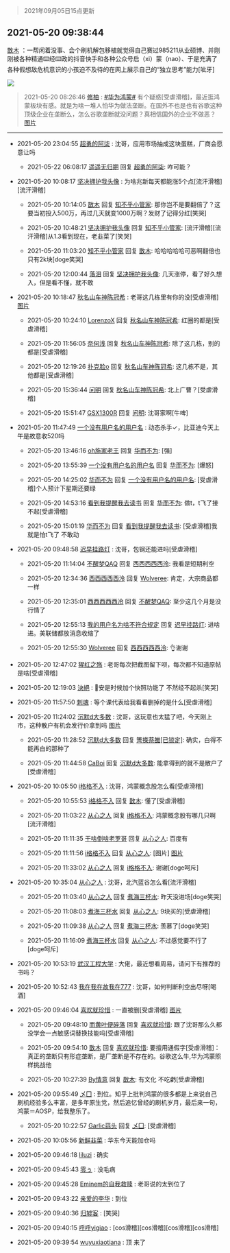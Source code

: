 > 2021年09月05日15点更新
<link rel="stylesheet" href="https://cdn.jsdelivr.net/gh/taotie6/sampleJSON@main/css/photo_show.css">


 ## 2021-05-20 09:38:44 

 [㪚木](https://www.coolapk.com/feed/27093604?shareKey=NTRkNmI0NjQ5YWZiNjEzMTc3Zjk~) ：一帮闲着没事、会个刷机解包移植就觉得自己赛过985211从业硕博、并刚刚被各种精通⌨️经⌨️政的抖音快手和各种公众号启（xi）蒙（nao）、于是充满了各种假想敌危机意识的小孩迫不及待的在网上展示自己的“独立思考”能力[呲牙] 

<div class="album">
<img class="img-item" src="http://image.coolapk.com/feed/2019/0507/23/1081091_4586_1095@230x167.gif" />
</div>

> 2021-05-20 08:26:46 
> [修柚](https://www.coolapk.com/feed/27092459?shareKey=YTUwZmIyNTAyMTA1NjEzMTc3Zjk~) : <a class="feed-link-tag" href="/t/华为鸿蒙?type=0">#华为鸿蒙#</a> 有个疑惑[受虐滑稽]，最近逛鸿蒙板块有感。就是为啥一堆人怕华为做法垄断。在国外不也是也有谷歌这种顶级企业在垄断么，怎么谷歌垄断就没问题？真相信国外的企业不做恶？ 
[图片]()

 ------- 

- 2021-05-20 23:04:55 [超勇的阿柒](uid=3809877) : 沈哥，应用市场抽成这块蛋糕，厂商会愿意让吗 

    - 2021-05-22 06:08:17 [遥遥无归期](uid=3200760) 回复 [超勇的阿柒](uid=3809877): 咋可能？ 

- 2021-05-20 10:08:17 [坚决拥护我头像](uid=1738203) : 为啥兆新每天都能涨5个点[流汗滑稽][流汗滑稽] 

    - 2021-05-20 10:14:05 [㪚木](uid=1081091) 回复 [知不乎小管家](uid=713417): 那你岂不是要翻倍了？这要当初投入500万，再过几天就变1000万啊？发财了记得分红[笑哭] 

    - 2021-05-20 10:48:21 [坚决拥护我头像](uid=1738203) 回复 [知不乎小管家](uid=713417): [流汗滑稽][流汗滑稽]从1.3看到现在，老韭菜了[笑哭] 

    - 2021-05-20 11:03:20 [知不乎小管家](uid=713417) 回复 [㪚木](uid=1081091): 哈哈哈哈哈可恶啊翻倍也只有2k块[doge笑哭] 

    - 2021-05-20 12:00:44 [落泪](uid=853402) 回复 [坚决拥护我头像](uid=1738203): 几天涨停，看了好久想入，但是看不懂，就不敢 

- 2021-05-20 10:18:47 [秋名山车神陈冠希](uid=1223020) : 老哥这几栋里有你的没[受虐滑稽] [图片](http://image.coolapk.com/feed/2021/0520/10/1223020_f4340dba_7124_0217@960x720.jpeg)

    - 2021-05-20 10:24:10 [LorenzoX](uid=645650) 回复 [秋名山车神陈冠希](uid=1223020): 红圈的都是[受虐滑稽] 

    - 2021-05-20 11:56:05 [奈何浅](uid=1884562) 回复 [秋名山车神陈冠希](uid=1223020): 除了这几栋，别的都是[受虐滑稽] 

    - 2021-05-20 12:19:26 [扑克脸o](uid=688494) 回复 [秋名山车神陈冠希](uid=1223020): 这几栋不是，其他都是[受虐滑稽] 

    - 2021-05-20 15:36:44 [问明](uid=2554027) 回复 [秋名山车神陈冠希](uid=1223020): 北上广曹？[受虐滑稽] 

    - 2021-05-20 15:51:47 [GSX1300R](uid=2881715) 回复 [问明](uid=2554027): 沈哥家啊[牛啤] 

- 2021-05-20 11:47:49 [一个没有用户名的用户名](uid=1314924) : 动态杀手✓，比亚迪今天上午是故意收520吗 

    - 2021-05-20 13:46:16 [oh施家老王](uid=1796584) 回复 [华而不为](uid=1212555): [强] 

    - 2021-05-20 13:55:39 [一个没有用户名的用户名](uid=1314924) 回复 [华而不为](uid=1212555): [爆怒] 

    - 2021-05-20 14:25:02 [华而不为](uid=1212555) 回复 [一个没有用户名的用户名](uid=1314924): [受虐滑稽]个人预计下星期还要绿 

    - 2021-05-20 14:53:16 [看到我提醒我去读书](uid=2577914) 回复 [华而不为](uid=1212555): 做t，t飞了接不起[受虐滑稽] 

    - 2021-05-20 15:01:19 [华而不为](uid=1212555) 回复 [看到我提醒我去读书](uid=2577914): [受虐滑稽]我就是怕t飞了  不敢动 

- 2021-05-20 09:48:58 [迟早挂路灯](uid=874366) : 沈哥，包钢还能进吗[受虐滑稽] 

    - 2021-05-20 11:14:04 [不醒梦QAQ](uid=1853571) 回复 [西西西西西泠](uid=3009916): 我看是短期利空 

    - 2021-05-20 12:34:36 [西西西西西泠](uid=3009916) 回复 [Wolveree](uid=3291395): 肯定，大宗商品都一样 

    - 2021-05-20 12:35:01 [西西西西西泠](uid=3009916) 回复 [不醒梦QAQ](uid=1853571): 至少这几个月是没行情了 

    - 2021-05-20 12:55:13 [我的用户名为啥不符合规定](uid=1114002) 回复 [迟早挂路灯](uid=874366): 进啥进。美联储都放消息收缩了 

    - 2021-05-20 12:55:30 [Wolveree](uid=3291395) 回复 [西西西西西泠](uid=3009916): 👌谢谢 

- 2021-05-20 12:47:02 [猩红之殇](uid=803648) : 老哥每次把截图留下呗，每次都不知道原帖是啥[受虐滑稽] 

- 2021-05-20 12:19:03 [決絕](uid=2288436) : 🐔安是时候加个快照功能了
不然经不起杀[笑哭] 

- 2021-05-20 11:57:50 [刺魂](uid=1662383) : 等个课代表给我看看删掉的是什么[受虐滑稽] 

- 2021-05-20 11:24:02 [沉默d大多数](uid=3441191) : 沈哥，这玩意也太猛了吧，今天刚上市，这种散户有机会发行价拿到吗 [图片](http://image.coolapk.com/feed/2021/0520/11/3441191_7087da64_1041_2947@1080x2248.jpeg)

    - 2021-05-20 11:28:52 [沉默d大多数](uid=3441191) 回复 [箐搽萘雒[已锁定]](uid=2922548): 确实，白得不能再白的那种了 

    - 2021-05-20 11:44:58 [CaBoi](uid=3746166) 回复 [沉默d大多数](uid=3441191): 能拿得到的就不是散户了[受虐滑稽] 

- 2021-05-20 10:05:50 [i格格不入](uid=779420) : 沈哥，鸿蒙概念股怎么看[受虐滑稽] 

    - 2021-05-20 10:55:53 [i格格不入](uid=779420) 回复 [㪚木](uid=1081091): 懂了[受虐滑稽] 

    - 2021-05-20 11:03:22 [从心之人](uid=3359478) 回复 [i格格不入](uid=779420): 鸿蒙概念股有哪几只啊[流汗滑稽] 

    - 2021-05-20 11:11:35 [干啥倒啥老罗哥](uid=2936994) 回复 [从心之人](uid=3359478): 百度有 

    - 2021-05-20 11:11:56 [i格格不入](uid=779420) 回复 [从心之人](uid=3359478): [图片] [图片](http://image.coolapk.com/feed/2021/0520/11/779420_a79150af_0315_4176@1080x6951.jpeg)

    - 2021-05-20 11:33:02 [从心之人](uid=3359478) 回复 [i格格不入](uid=779420): 谢谢[doge呵斥] 

- 2021-05-20 10:35:04 [从心之人](uid=3359478) : 沈哥，北汽蓝谷怎么看[流汗滑稽] 

    - 2021-05-20 11:03:40 [从心之人](uid=3359478) 回复 [煮海三杯水](uid=695018): 昨天没进场[doge笑哭] 

    - 2021-05-20 11:08:03 [煮海三杯水](uid=695018) 回复 [从心之人](uid=3359478): 9块买的[受虐滑稽] 

    - 2021-05-20 11:09:38 [从心之人](uid=3359478) 回复 [煮海三杯水](uid=695018): 羡慕了[doge笑哭] 

    - 2021-05-20 11:16:09 [煮海三杯水](uid=695018) 回复 [从心之人](uid=3359478): 不过感觉要不行了[doge呵斥] 

- 2021-05-20 10:53:19 [武汉工程大学](uid=698739) : 大佬，最近想看周易，请问下有推荐的书吗？ 

- 2021-05-20 10:52:43 [我在我在故我在777](uid=2728082) : 沈哥，如何判断利空出尽呀[喝酒] 

- 2021-05-20 09:46:04 [喜欢就珍惜](uid=701752) : 一直被删[受虐滑稽] [图片](http://image.coolapk.com/feed/2021/0520/09/701752_27df629d_5157_191@1440x3200.jpeg)

    - 2021-05-20 09:48:10 [而黄叶便碎落](uid=2845514) 回复 [喜欢就珍惜](uid=701752): 跟了沈哥那么久都没学会一点敏感词替换技能吗[受虐滑稽] 

    - 2021-05-20 09:54:10 [㪚木](uid=1081091) 回复 [喜欢就珍惜](uid=701752): 要擅用通假字[受虐滑稽]：真正的垄断只有形症垄断，是厂垄断是不存在的。谷歌这么牛,华为鸿蒙照样挑战他 

    - 2021-05-20 10:27:39 [By情意](uid=2227064) 回复 [㪚木](uid=1081091): 有文化 不吃虧[受虐滑稽] 

- 2021-05-20 09:55:49 [乄囗](uid=759206) : 到位。知乎上批判鸿蒙的很多都是上来说自己刷机经验多么丰富，是多年原生党，然后追忆曾经的刷机岁月，最后来一句，鸿蒙＝AOSP，给我整乐了。 

    - 2021-05-20 10:22:57 [Garlic蒜头](uid=473445) 回复 [乄囗](uid=759206): [受虐滑稽] 

- 2021-05-20 10:05:56 [新鲜韭菜](uid=1735035) : 华东今天能加仓吗 

- 2021-05-20 09:46:18 [liluzi](uid=3499639) : 确实 

- 2021-05-20 09:45:43 [零ぅ](uid=4164208) : 没毛病 

- 2021-05-20 09:45:28 [Eminem的自我救赎](uid=2486991) : 老哥说的太到位了 

- 2021-05-20 09:43:22 [亲爱的李华](uid=1323228) : 到位 

- 2021-05-20 09:40:36 [归墟客](uid=3287587) : [笑哭] 

- 2021-05-20 09:40:15 [呼呼yigiao](uid=3884903) : [cos滑稽][cos滑稽][cos滑稽][cos滑稽] 

- 2021-05-20 09:39:54 [wuyuxiaotiana](uid=686790) : 顶 来了 


